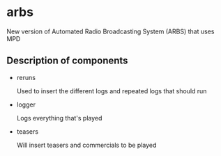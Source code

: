 # arbs
New version of Automated Radio Broadcasting System (ARBS) that uses MPD

## Description of components

* reruns

  Used to insert the different logs and repeated logs that should run

* logger

  Logs everything that's played

* teasers

  Will insert teasers and commercials to be played
